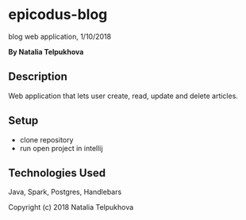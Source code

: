 # epicodus-blog

blog web application, 1/10/2018

**By Natalia Telpukhova**

## Description

Web application that lets user create, read, update and delete articles.

## Setup

* clone repository
* run open project in intellij

## Technologies Used

Java, Spark, Postgres, Handlebars


Copyright (c) 2018 Natalia Telpukhova
